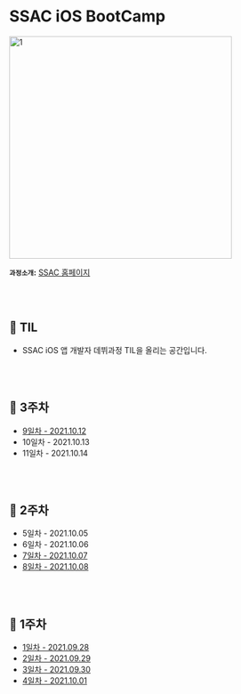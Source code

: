 # SSAC iOS BootCamp

<left><img width="400" src="https://user-images.githubusercontent.com/70905219/135050840-7aaf40f5-4c63-4d2b-b38a-7223344ddef4.png" alt="1" style="zoom:100%;"></left>

**`과정소개`:** [SSAC 홈페이지](https://ssac.seoul.kr/course/active/detail.do)

<br></br>

## 📝 TIL

- SSAC iOS 앱 개발자 데뷔과정 TIL을 올리는 공간입니다.

<br></br>

## 📍 3주차

* [9일차 - 2021.10.12](https://github.com/BAEKYUJEONG/SSAC_iOS/blob/main/TIL/9일차_202021.10.12.md)
* 10일차 - 2021.10.13
* 11일차 - 2021.10.14

<br></br>

## 📍 2주차

* 5일차 - 2021.10.05
* 6일차 - 2021.10.06
* [7일차 - 2021.10.07](https://github.com/BAEKYUJEONG/SSAC_iOS/blob/main/TIL/7일차_%202021.10.07.md)
* [8일차 - 2021.10.08](https://github.com/BAEKYUJEONG/SSAC_iOS/blob/main/TIL/8일차_%202021.10.08.md)



<br></br>

## 📍 1주차

* [1일차 - 2021.09.28](https://github.com/BAEKYUJEONG/SSAC_iOS/blob/main/TIL/1일차_%202021.09.28.md)
* [2일차 - 2021.09.29](https://github.com/BAEKYUJEONG/SSAC_iOS/blob/main/TIL/2일차_%202021.09.29.md)
* [3일차 - 2021.09.30](https://github.com/BAEKYUJEONG/SSAC_iOS/blob/main/TIL/3일차_%202021.09.30.md)
* [4일차 - 2021.10.01](https://github.com/BAEKYUJEONG/SSAC_iOS/blob/main/TIL/4일차_%202021.10.01.md)


